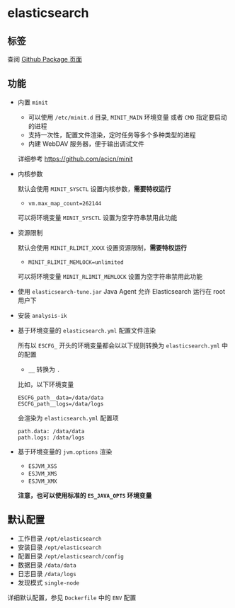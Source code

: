 # elasticsearch

## 标签

查阅 [Github Package 页面](https://github.com/guoyk93/acicn/pkgs/container/acicn%2Felasticsearch)

## 功能

* 内置 `minit`

    * 可以使用 `/etc/minit.d` 目录, `MINIT_MAIN` 环境变量 或者 `CMD` 指定要启动的进程
    * 支持一次性，配置文件渲染，定时任务等多个多种类型的进程
    * 内建 WebDAV 服务器，便于输出调试文件
    
    详细参考 https://github.com/acicn/minit

* 内核参数

    默认会使用 `MINIT_SYSCTL` 设置内核参数，**需要特权运行**
    
     * `vm.max_map_count=262144`

    可以将环境变量 `MINIT_SYSCTL` 设置为空字符串禁用此功能

* 资源限制

    默认会使用 `MINIT_RLIMIT_XXXX` 设置资源限制，**需要特权运行**

     *  `MINIT_RLIMIT_MEMLOCK=unlimited`

    可以将环境变量 `MINIT_RLIMIT_MEMLOCK` 设置为空字符串禁用此功能

* 使用 `elasticsearch-tune.jar` Java Agent 允许 Elasticsearch 运行在 root 用户下

* 安装 `analysis-ik`

* 基于环境变量的 `elasticsearch.yml` 配置文件渲染

    所有以 `ESCFG_` 开头的环境变量都会以以下规则转换为 `elasticsearch.yml` 中的配置

    * `__` 转换为 `.`

    比如，以下环境变量

    ```
    ESCFG_path__data=/data/data
    ESCFG_path__logs=/data/logs
    ```

    会渲染为 `elasticsearch.yml` 配置项

    ```
    path.data: /data/data
    path.logs: /data/logs
    ```

* 基于环境变量的 `jvm.options` 渲染

    * `ESJVM_XSS`
    * `ESJVM_XMS`
    * `ESJVM_XMX`
    
    **注意，也可以使用标准的 `ES_JAVA_OPTS` 环境变量**

## 默认配置

* 工作目录 `/opt/elasticsearch`
* 安装目录 `/opt/elasticsearch`
* 配置目录 `/opt/elasticsearch/config`
* 数据目录 `/data/data`
* 日志目录 `/data/logs`
* 发现模式 `single-node`

详细默认配置，参见 `Dockerfile` 中的 `ENV` 配置
